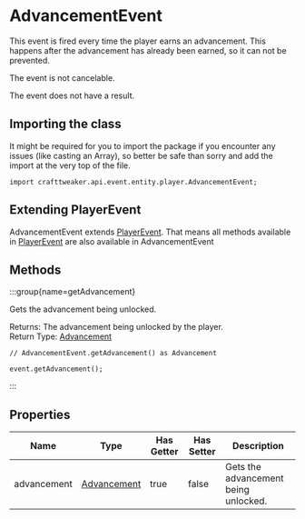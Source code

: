 # AdvancementEvent

This event is fired every time the player earns an advancement. This happens
 after the advancement has already been earned, so it can not be prevented.

The event is not cancelable.

The event does not have a result.

## Importing the class

It might be required for you to import the package if you encounter any issues (like casting an Array), so better be safe than sorry and add the import at the very top of the file.
```zenscript
import crafttweaker.api.event.entity.player.AdvancementEvent;
```


## Extending PlayerEvent

AdvancementEvent extends [PlayerEvent](/forge/api/event/entity/player/PlayerEvent). That means all methods available in [PlayerEvent](/forge/api/event/entity/player/PlayerEvent) are also available in AdvancementEvent

## Methods

:::group{name=getAdvancement}

Gets the advancement being unlocked.

Returns: The advancement being unlocked by the player.  
Return Type: [Advancement](/vanilla/api/advancement/Advancement)

```zenscript
// AdvancementEvent.getAdvancement() as Advancement

event.getAdvancement();
```

:::


## Properties

|    Name     |                        Type                         | Has Getter | Has Setter |             Description              |
|-------------|-----------------------------------------------------|------------|------------|--------------------------------------|
| advancement | [Advancement](/vanilla/api/advancement/Advancement) | true       | false      | Gets the advancement being unlocked. |

